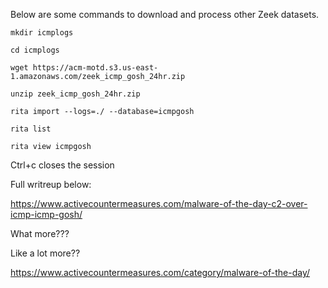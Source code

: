 Below are some commands to download and process other Zeek datasets.

`mkdir icmplogs`

`cd icmplogs`

`wget https://acm-motd.s3.us-east-1.amazonaws.com/zeek_icmp_gosh_24hr.zip`

`unzip zeek_icmp_gosh_24hr.zip`

`rita import --logs=./ --database=icmpgosh`

`rita list`

`rita view icmpgosh`

Ctrl+c closes the session

Full writreup below:

https://www.activecountermeasures.com/malware-of-the-day-c2-over-icmp-icmp-gosh/

What more???

Like a lot more??

https://www.activecountermeasures.com/category/malware-of-the-day/

